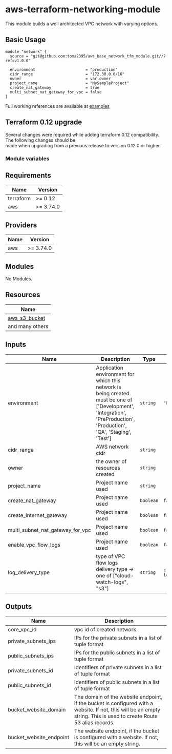 # aws-terraform-networking-module

This module builds a well architected VPC network with varying options.  

## Basic Usage

```HCL
module "network" {
  source = "git@github.com:toma2395/aws_base_network_tfm_module.git//?ref=v1.0.0"

  environment                      = "production"
  cidr_range                       = "172.30.0.0/16"
  owner                            = var.owner
  project_name                     = "MySampleProject"
  create_nat_gateway               = true
  multi_subnet_nat_gateway_for_vpc = false
}
```

Full working references are available at [examples](examples)

## Terraform 0.12 upgrade

Several changes were required while adding terraform 0.12 compatibility.  The following changes should be  
made when upgrading from a previous release to version 0.12.0 or higher.

### Module variables


## Requirements

| Name | Version |
|------|---------|
| terraform | >= 0.12 |
| aws | >= 3.74.0 |

## Providers

| Name | Version |
|------|---------|
| aws | >= 3.74.0 |

## Modules

No Modules.

## Resources

| Name |
|------|
| [aws_s3_bucket](https://registry.terraform.io/providers/hashicorp/aws/3.74.0/docs/resources/s3_bucket) |
| and many others |

## Inputs

| Name | Description | Type | Default | Required |
|------|-------------|------|---------|:--------:|
| environment | Application environment for which this network is being created. must be one of ['Development', 'Integration', 'PreProduction', 'Production', 'QA', 'Staging', 'Test'] | `string` | `"Development"` | yes |
| cidr_range | AWS network cidr | `string` |  | yes |
| owner | the owner of resources created | `string` |  | no |
| project_name | Project name used | `string` |  | no |
| create_nat_gateway | Project name used | `boolean` |  `false` | no |
| create_internet_gateway | Project name used | `boolean` |  `false` | no |
| multi_subnet_nat_gateway_for_vpc | Project name used | `boolean`|  `false` | no |
| enable_vpc_flow_logs | Project name used | `boolean` | `false` | no |
| log_delivery_type | type of VPC flow logs delivery type -> one of ["cloud-watch-logs", "s3"]| `string` | `cloud-watch-logs` | no |


## Outputs

| Name | Description |
|------|-------------|
| core\_vpc\_id | vpc id of created network |
| private\_subnets\_ips | IPs for the private subnets in a list of tuple format |
| public\_subnets\_ips | IPs for the public subnets in a list of tuple format |
| private\_subnets\_id | Identifiers of private subnets in a list of tuple format |
| public\_subnets\_id | Identifiers of public subnets in a list of tuple format |
| bucket\_website\_domain | The domain of the website endpoint, if the bucket is configured with a website. If not, this will be an empty string. This is used to create Route 53 alias records. |
| bucket\_website\_endpoint | The website endpoint, if the bucket is configured with a website. If not, this will be an empty string. |